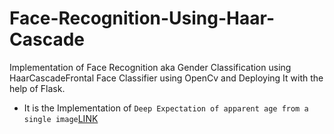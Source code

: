 # Face-Recognition-Using-Haar-Cascade
Implementation of Face Recognition aka Gender Classification using HaarCascadeFrontal Face Classifier using OpenCv and Deploying It with the help of Flask.

- It is the Implementation of `Deep Expectation of apparent age from a single image`[LINK](https://data.vision.ee.ethz.ch/cvl/rrothe/imdb-wiki/) 

